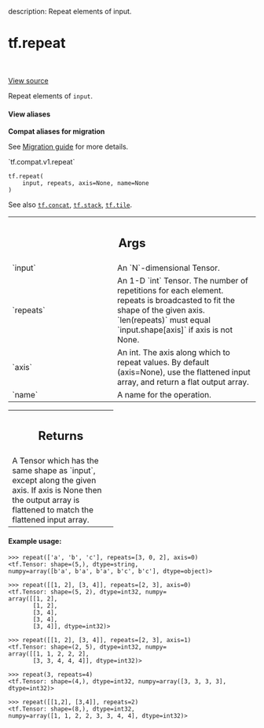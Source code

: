 description: Repeat elements of input.

<div itemscope itemtype="http://developers.google.com/ReferenceObject">
<meta itemprop="name" content="tf.repeat" />
<meta itemprop="path" content="Stable" />
</div>

# tf.repeat

<!-- Insert buttons and diff -->

<table class="tfo-notebook-buttons tfo-api nocontent" align="left">

</table>

<a target="_blank" class="external" href="/code/stable/tensorflow/python/ops/array_ops.py">View source</a>



Repeat elements of `input`.

<section class="expandable">
  <h4 class="showalways">View aliases</h4>
  <p>
<b>Compat aliases for migration</b>
<p>See
<a href="https://www.tensorflow.org/guide/migrate">Migration guide</a> for
more details.</p>
<p>`tf.compat.v1.repeat`</p>
</p>
</section>

<pre class="devsite-click-to-copy prettyprint lang-py tfo-signature-link">
<code>tf.repeat(
    input, repeats, axis=None, name=None
)
</code></pre>



<!-- Placeholder for "Used in" -->

See also <a href="../tf/concat.md"><code>tf.concat</code></a>, <a href="../tf/stack.md"><code>tf.stack</code></a>, <a href="../tf/tile.md"><code>tf.tile</code></a>.

<!-- Tabular view -->
 <table class="responsive fixed orange">
<colgroup><col width="214px"><col></colgroup>
<tr><th colspan="2"><h2 class="add-link">Args</h2></th></tr>

<tr>
<td>
`input`
</td>
<td>
An `N`-dimensional Tensor.
</td>
</tr><tr>
<td>
`repeats`
</td>
<td>
An 1-D `int` Tensor. The number of repetitions for each element.
repeats is broadcasted to fit the shape of the given axis. `len(repeats)`
must equal `input.shape[axis]` if axis is not None.
</td>
</tr><tr>
<td>
`axis`
</td>
<td>
An int. The axis along which to repeat values. By default (axis=None),
use the flattened input array, and return a flat output array.
</td>
</tr><tr>
<td>
`name`
</td>
<td>
A name for the operation.
</td>
</tr>
</table>



<!-- Tabular view -->
 <table class="responsive fixed orange">
<colgroup><col width="214px"><col></colgroup>
<tr><th colspan="2"><h2 class="add-link">Returns</h2></th></tr>
<tr class="alt">
<td colspan="2">
A Tensor which has the same shape as `input`, except along the given axis.
If axis is None then the output array is flattened to match the flattened
input array.
</td>
</tr>

</table>



#### Example usage:



```
>>> repeat(['a', 'b', 'c'], repeats=[3, 0, 2], axis=0)
<tf.Tensor: shape=(5,), dtype=string,
numpy=array([b'a', b'a', b'a', b'c', b'c'], dtype=object)>
```

```
>>> repeat([[1, 2], [3, 4]], repeats=[2, 3], axis=0)
<tf.Tensor: shape=(5, 2), dtype=int32, numpy=
array([[1, 2],
       [1, 2],
       [3, 4],
       [3, 4],
       [3, 4]], dtype=int32)>
```

```
>>> repeat([[1, 2], [3, 4]], repeats=[2, 3], axis=1)
<tf.Tensor: shape=(2, 5), dtype=int32, numpy=
array([[1, 1, 2, 2, 2],
       [3, 3, 4, 4, 4]], dtype=int32)>
```

```
>>> repeat(3, repeats=4)
<tf.Tensor: shape=(4,), dtype=int32, numpy=array([3, 3, 3, 3], dtype=int32)>
```

```
>>> repeat([[1,2], [3,4]], repeats=2)
<tf.Tensor: shape=(8,), dtype=int32,
numpy=array([1, 1, 2, 2, 3, 3, 4, 4], dtype=int32)>
```